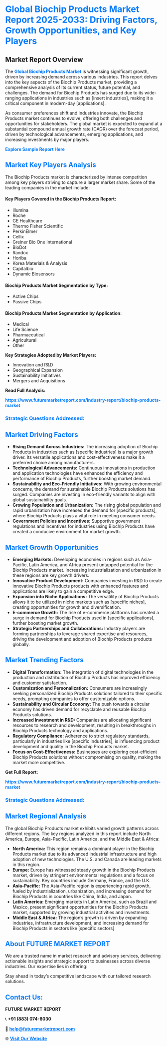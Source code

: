<h1 style="color: #007BFF;">Global Biochip Products Market Report 2025-2033: Driving Factors, Growth Opportunities, and Key Players</h1>

<section id="overview">
<h2>Market Report Overview</h2>
<p>The <a href="https://www.futuremarketreport.com/industry-report/biochip-products-market" style="color: #007BFF; text-decoration: none;"><strong>Global Biochip Products Market</strong></a> is witnessing significant growth, driven by increasing demand across various industries. This report delves into the key aspects of the Biochip Products market, providing a comprehensive analysis of its current status, future potential, and challenges. The demand for Biochip Products has surged due to its wide-ranging applications in industries such as [insert industries], making it a critical component in modern-day [applications].</p>
<p>As consumer preferences shift and industries innovate, the Biochip Products market continues to evolve, offering both challenges and opportunities for stakeholders. The global market is expected to expand at a substantial compound annual growth rate (CAGR) over the forecast period, driven by technological advancements, emerging applications, and increasing investments by major players.</p>
</section>

<section id="overview">
<p><a href="https://www.futuremarketreport.com/request-sample/reportId=81416" style="color: #007BFF; text-decoration: none;"><strong>Explore Sample Report Here</strong></a></p>
</section>

<section id="key-players">
<h2 style="color: #007BFF;">Market Key Players Analysis</h2>
<p>The Biochip Products market is characterized by intense competition among key players striving to capture a larger market share. Some of the leading companies in the market include:</p>
<h4>Key Players Covered in the Biochip Products Report:</h4>
<ul><li>Illumina</li><li>Roche</li><li>GE Healthcare</li><li>Thermo Fisher Scientific</li><li>PerkinElmer</li><li>Cellix</li><li>Greiner Bio One International</li><li>BioDot</li><li>Randox</li><li>Horiba</li><li>Korea Materials &amp; Analysis</li><li>Capitalbio</li><li>Dynamic Biosensors</li></ul>
<h4>Biochip Products Market Segmentation by Type:</h4>
<ul><li>Active Chips</li><li>Passive Chips</li></ul>

<h4>Biochip Products Market Segmentation by Application:</h4>
<ul><li>Medical</li><li>Life Science</li><li>Pharmaceutical</li><li>Agricultural</li><li>Other</li></ul>
<p><strong>Key Strategies Adopted by Market Players:</strong></p>
<ul>
<li>Innovation and R&D</li>
<li>Geographical Expansion</li>
<li>Sustainability Initiatives</li>
<li>Mergers and Acquisitions</li>
</ul>
</section>

<section>
<p><strong>Read Full Analysis: </strong></p><a href="https://www.futuremarketreport.com/industry-report/biochip-products-market" style="color: #007BFF; text-decoration: none;"><strong>https://www.futuremarketreport.com/industry-report/biochip-products-market</strong></a>
<h3 style="color: #007BFF;">Strategic Questions Addressed:</h3>
</section>

<section id="driving-factors">
<h2 style="color: #007BFF;">Market Driving Factors</h2>
<ul>
<li><strong>Rising Demand Across Industries:</strong> The increasing adoption of Biochip Products in industries such as [specific industries] is a major growth driver. Its versatile applications and cost-effectiveness make it a preferred choice among manufacturers.</li>
<li><strong>Technological Advancements:</strong> Continuous innovations in production and application technologies have enhanced the efficiency and performance of Biochip Products, further boosting market demand.</li>
<li><strong>Sustainability and Eco-Friendly Initiatives:</strong> With growing environmental concerns, the demand for sustainable Biochip Products solutions has surged. Companies are investing in eco-friendly variants to align with global sustainability goals.</li>
<li><strong>Growing Population and Urbanization:</strong> The rising global population and rapid urbanization have increased the demand for [specific products], where Biochip Products plays a vital role in meeting consumer needs.</li>
<li><strong>Government Policies and Incentives:</strong> Supportive government regulations and incentives for industries using Biochip Products have created a conducive environment for market growth.</li>
</ul>
</section>

<section id="growth-opportunities">
<h2 style="color: #007BFF;">Market Growth Opportunities</h2>
<ul>
<li><strong>Emerging Markets:</strong> Developing economies in regions such as Asia-Pacific, Latin America, and Africa present untapped potential for the Biochip Products market. Increasing industrialization and urbanization in these regions are key growth drivers.</li>
<li><strong>Innovative Product Development:</strong> Companies investing in R&D to create innovative Biochip Products products with enhanced features and applications are likely to gain a competitive edge.</li>
<li><strong>Expansion into Niche Applications:</strong> The versatility of Biochip Products allows it to be utilized in niche markets such as [specific niches], creating opportunities for growth and diversification.</li>
<li><strong>E-commerce Growth:</strong> The rise of e-commerce platforms has created a surge in demand for Biochip Products used in [specific applications], further boosting market growth.</li>
<li><strong>Strategic Partnerships and Collaborations:</strong> Industry players are forming partnerships to leverage shared expertise and resources, driving the development and adoption of Biochip Products products globally.</li>
</ul>
</section>

<section id="trending-factors">
<h2 style="color: #007BFF;">Market Trending Factors</h2>
<ul>
<li><strong>Digital Transformation:</strong> The integration of digital technologies in the production and distribution of Biochip Products has improved efficiency and customer satisfaction.</li>
<li><strong>Customization and Personalization:</strong> Consumers are increasingly seeking personalized Biochip Products solutions tailored to their specific needs, prompting companies to offer customizable options.</li>
<li><strong>Sustainability and Circular Economy:</strong> The push towards a circular economy has driven demand for recyclable and reusable Biochip Products solutions.</li>
<li><strong>Increased Investment in R&D:</strong> Companies are allocating significant resources to research and development, resulting in breakthroughs in Biochip Products technology and applications.</li>
<li><strong>Regulatory Compliance:</strong> Adherence to strict regulatory standards, particularly in industries like [specific industries], is influencing product development and quality in the Biochip Products market.</li>
<li><strong>Focus on Cost-Effectiveness:</strong> Businesses are exploring cost-efficient Biochip Products solutions without compromising on quality, making the market more competitive.</li>
</ul>
</section>

<section>
<p><strong>Get Full Report: </strong></p><a href="https://www.futuremarketreport.com/industry-report/biochip-products-market" style="color: #007BFF; text-decoration: none;"><strong>https://www.futuremarketreport.com/industry-report/biochip-products-market</strong></a>
<h3 style="color: #007BFF;">Strategic Questions Addressed:</h3>
</section>


<section id="regional-analysis">
<h2 style="color: #007BFF;">Market Regional Analysis</h2>
<p>The global Biochip Products market exhibits varied growth patterns across different regions. The key regions analyzed in this report include North America, Europe, Asia-Pacific, Latin America, and the Middle East & Africa:</p>
<ul>
<li><strong>North America:</strong> This region remains a dominant player in the Biochip Products market due to its advanced industrial infrastructure and high adoption of new technologies. The U.S. and Canada are leading markets in this region.</li>
<li><strong>Europe:</strong> Europe has witnessed steady growth in the Biochip Products market, driven by stringent environmental regulations and a focus on sustainability. Key countries include Germany, France, and the U.K.</li>
<li><strong>Asia-Pacific:</strong> The Asia-Pacific region is experiencing rapid growth, fueled by industrialization, urbanization, and increasing demand for Biochip Products in countries like China, India, and Japan.</li>
<li><strong>Latin America:</strong> Emerging markets in Latin America, such as Brazil and Mexico, present significant opportunities for the Biochip Products market, supported by growing industrial activities and investments.</li>
<li><strong>Middle East & Africa:</strong> The region’s growth is driven by expanding industries, infrastructure development, and increasing demand for Biochip Products in sectors like [specific sectors].</li>
</ul>
</section>

<footer>
<h2 style="color: #007BFF;">About FUTURE MARKET REPORT</h2>
<p>We are a trusted name in market research and advisory services, delivering actionable insights and strategic support to businesses across diverse industries. Our expertise lies in offering:</p>

<p>Stay ahead in today’s competitive landscape with our tailored research solutions.</p>

<h2 style="color: #007BFF;">Contact Us:</h2>
<p><strong>FUTURE MARKET REPORT</strong></p>
<p>📞 <strong>+91 (883) 074-8030</strong></p>
<p>📧 <strong><a href="mailto:help@futuremarketreport.com" style="color: #007BFF;">help@futuremarketreport.com</a></strong></p>
<p>🌐 <strong><a href="https://www.futuremarketreport.com/" style="color: #007BFF;">Visit Our Website</a></strong></p>
</footer>